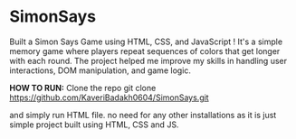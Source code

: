 # SimonSays
Built a Simon Says Game using HTML, CSS, and JavaScript ! It's a simple memory game where players repeat sequences of colors that get longer with each round. The project helped me improve my skills in handling user interactions, DOM manipulation, and game logic.

**HOW TO RUN:**
Clone the repo
git clone https://github.com/KaveriBadakh0604/SimonSays.git

and simply run HTML file.
no need for any other installations as it is just simple project built using HTML, CSS and JS.
